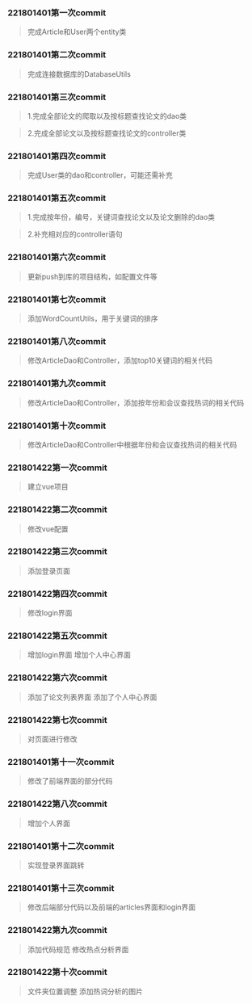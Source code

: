 ### 221801401第一次commit
> 完成Article和User两个entity类

### 221801401第二次commit
> 完成连接数据库的DatabaseUtils

### 221801401第三次commit
> 1.完成全部论文的爬取以及按标题查找论文的dao类

> 2.完成全部论文以及按标题查找论文的controller类

### 221801401第四次commit
> 完成User类的dao和controller，可能还需补充

### 221801401第五次commit
> 1.完成按年份，编号，关键词查找论文以及论文删除的dao类

> 2.补充相对应的controller语句

### 221801401第六次commit
> 更新push到库的项目结构，如配置文件等

### 221801401第七次commit
> 添加WordCountUtils，用于关键词的排序

### 221801401第八次commit
> 修改ArticleDao和Controller，添加top10关键词的相关代码

### 221801401第九次commit
> 修改ArticleDao和Controller，添加按年份和会议查找热词的相关代码

### 221801401第十次commit
> 修改ArticleDao和Controller中根据年份和会议查找热词的相关代码

### 221801422第一次commit
> 建立vue项目

### 221801422第二次commit
> 修改vue配置

### 221801422第三次commit
> 添加登录页面

### 221801422第四次commit
> 修改login界面

### 221801422第五次commit
> 增加login界面 增加个人中心界面

### 221801422第六次commit
> 添加了论文列表界面 添加了个人中心界面

### 221801422第七次commit
> 对页面进行修改

### 221801401第十一次commit
> 修改了前端界面的部分代码

### 221801422第八次commit
> 增加个人界面

### 221801401第十二次commit
> 实现登录界面跳转

### 221801401第十三次commit
> 修改后端部分代码以及前端的articles界面和login界面

### 221801422第九次commit
>添加代码规范 修改热点分析界面

### 221801422第十次commit
>文件夹位置调整 添加热词分析的图片
